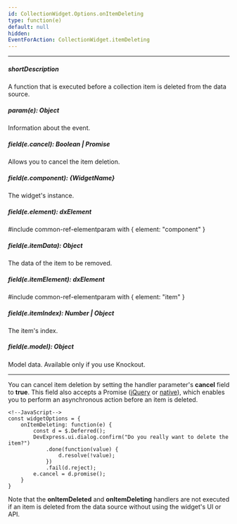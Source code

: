 ```yaml
---
id: CollectionWidget.Options.onItemDeleting
type: function(e)
default: null
hidden: 
EventForAction: CollectionWidget.itemDeleting
---
```

---
##### shortDescription
A function that is executed before a collection item is deleted from the data source.

##### param(e): Object
Information about the event.

##### field(e.cancel): Boolean | Promise<void>
Allows you to cancel the item deletion.

##### field(e.component): {WidgetName}
The widget's instance.

##### field(e.element): dxElement
#include common-ref-elementparam with { element: "component" }

##### field(e.itemData): Object
The data of the item to be removed.

##### field(e.itemElement): dxElement
#include common-ref-elementparam with { element: "item" }

##### field(e.itemIndex): Number | Object
The item's index.

##### field(e.model): Object
Model data. Available only if you use Knockout.

---
You can cancel item deletion by setting the handler parameter's **cancel** field to **true**. This field also accepts a Promise (<a href="http://api.jquery.com/Types/#Promise" target="_blank">jQuery</a> or <a href="https://developer.mozilla.org/en-US/docs/Web/JavaScript/Reference/Global_Objects/Promise" target="_blank">native</a>), which enables you to perform an asynchronous action before an item is deleted.

    <!--JavaScript-->
    const widgetOptions = {
        onItemDeleting: function(e) {
            const d = $.Deferred();
            DevExpress.ui.dialog.confirm("Do you really want to delete the item?")
                .done(function(value) { 
                    d.resolve(!value);
                })
                .fail(d.reject);
            e.cancel = d.promise();
        }
    }

Note that the **onItemDeleted** and **onItemDeleting** handlers are not executed if an item is deleted from the data source without using the widget's UI or API.